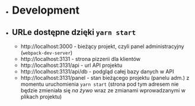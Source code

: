 - # Development

- ## URLe dostępne dzięki `yarn start`

    - http://localhost:3000 - bieżący projekt, czyli panel administracyjny (`webpack-dev-server`)
    - http://localhost:3131 - strona pizzerii dla klientów
    - http://localhost:3131/api - url API projektu
    - http://localhost:3131/api/db - podgląd całej bazy danych w API
    - http://localhost:3131/panel - stan bieżącego projektu (panelu adm.) z momentu uruchomienia `yarn start` (strona pod tym adresem nie będzie zmieniała się *na żywo* wraz ze zmianami wprowadzanymi w plikach projektu)